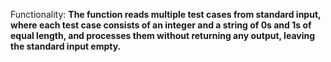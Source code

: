 Functionality: **The function reads multiple test cases from standard input, where each test case consists of an integer and a string of 0s and 1s of equal length, and processes them without returning any output, leaving the standard input empty.**